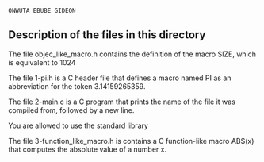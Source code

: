 ```
ONWUTA EBUBE GIDEON
```
## Description of the files in this directory

The file objec_like_macro.h contains the definition of the macro SIZE, which is equivalent to 1024

The file 1-pi.h is a C header file that defines a macro named PI as an abbreviation for the token 3.14159265359.

The file 2-main.c is a C program that prints the name of the file it was compiled from, followed by a new line.

You are allowed to use the standard library

The file 3-function_like_macro.h is contains a C function-like macro ABS(x) that computes the absolute value of a number x.


